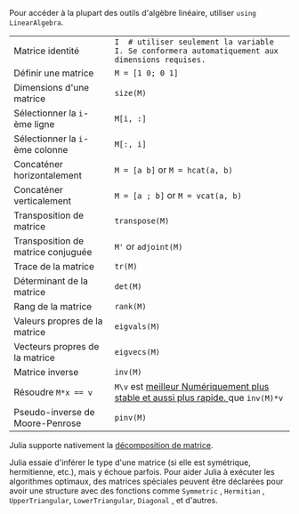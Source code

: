 Pour accéder à la plupart des outils d'algèbre linéaire, utiliser `using LinearAlgebra`.

|                                |                                             |
| ------------------------------ | ------------------------------------------- |
| Matrice identité               | `I  # utiliser seulement la variable I. Se conformera automatiquement aux dimensions requises.` |
| Définir une matrice            | `M = [1 0; 0 1]`                            |
| Dimensions d'une matrice       | `size(M)`                                   |
| Sélectionner la `i`-ème ligne  | `M[i, :]`                                   |
| Sélectionner la `i`-ème colonne | `M[:, i]`                                  |
| Concaténer horizontalement     | `M = [a b]` or `M = hcat(a, b)`             |
| Concaténer verticalement       | `M = [a ; b]` or `M = vcat(a, b)`           |
| Transposition de matrice       | `transpose(M)`                              |
| Transposition de matrice conjuguée | `M'` or `adjoint(M)`                    |
| Trace de la matrice            | `tr(M)`                                     |
| Déterminant de la matrice      | `det(M)`                                    |
| Rang de la matrice             | `rank(M)`                                   |
| Valeurs propres de la matrice  | `eigvals(M)`                                |
| Vecteurs propres de la matrice | `eigvecs(M)`                                |
| Matrice inverse                | `inv(M)`                                    |
| Résoudre `M*x == v`            | `M\v` est <a class="tooltip" href="#">meilleur <span>Numériquement plus stable et aussi plus rapide. </span></a> que `inv(M)*v` |
| Pseudo-inverse de Moore-Penrose | `pinv(M)`                                  |

Julia supporte nativement la [décomposition 
de matrice](https://docs.julialang.org/en/v1.0.0/stdlib/LinearAlgebra/).

Julia essaie d'inférer le type d'une matrice (si elle est symétrique,
hermitienne, etc.), mais y échoue parfois. Pour aider Julia à exécuter 
les algorithmes optimaux, des matrices spéciales peuvent être déclarées 
pour avoir une structure avec des fonctions comme `Symmetric` , `Hermitian` ,
 `UpperTriangular`, `LowerTriangular`, `Diagonal` , et d'autres.
